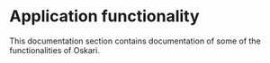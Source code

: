 # Application functionality

This documentation section contains documentation of some of the functionalities of Oskari.

